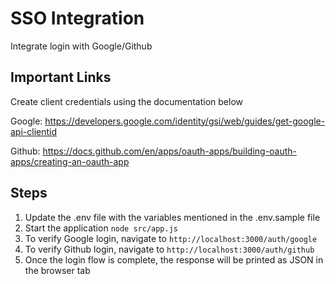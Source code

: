 # SSO Integration

Integrate login with Google/Github

## Important Links

Create client credentials using the documentation below

Google: https://developers.google.com/identity/gsi/web/guides/get-google-api-clientid

Github: https://docs.github.com/en/apps/oauth-apps/building-oauth-apps/creating-an-oauth-app

## Steps

1. Update the .env file with the variables mentioned in the .env.sample file
2. Start the application `node src/app.js`
3. To verify Google login, navigate to `http://localhost:3000/auth/google` 
4. To verify Github login, navigate to `http://localhost:3000/auth/github`
5. Once the login flow is complete, the response will be printed as JSON in the browser tab